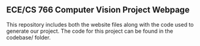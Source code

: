 ## ECE/CS 766 Computer Vision Project Webpage

This repository includes both the website files along with the code used to generate our project. The code for this project can be found in the codebase/ folder.